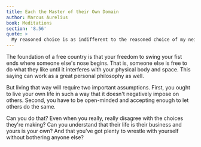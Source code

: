 ```yaml
---
title: Each the Master of their Own Domain
author: Marcus Aurelius
book: Meditations
section: '8.56'
quote: >
  My reasoned choice is as indifferent to the reasoned choice of my neighbor, as to his breath and body. However much we've been made for cooperation, the ruling reason in each of us is master of its own affairs. If this weren't the case, the evil in someone else could become my harm, and God didn't mean for someone else to control my misfortune.
---
```


The foundation of a free country is that your freedom to swing your fist ends where someone else's nose begins. That is, someone else is free to do what they like until it interferes with your physical body and space. This saying can work as a great personal philosophy as well.

But living that way will require two important assumptions. First, you ought to live your own life in such a way that it doesn't negatively impose on others. Second, you have to be open-minded and accepting enough to let others do the same.

Can you do that? Even when you really, really disagree with the choices they're making? Can you understand that their life is their business and yours is your own? And that you've got plenty to wrestle with yourself without bothering anyone else?
